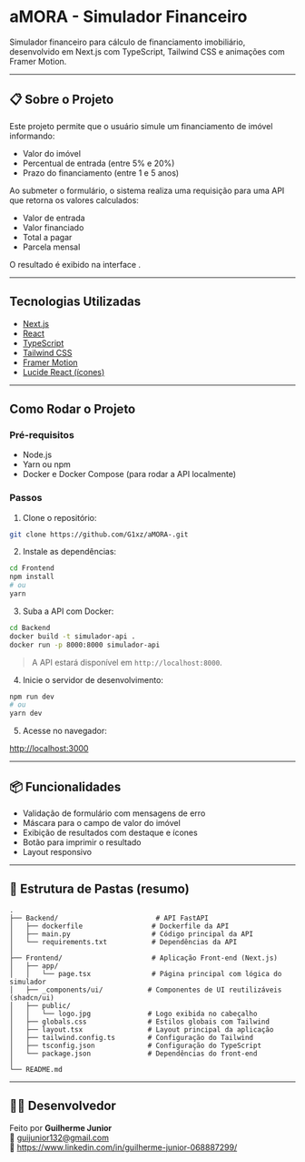 # aMORA - Simulador Financeiro

Simulador financeiro para cálculo de financiamento imobiliário, desenvolvido em Next.js com TypeScript, Tailwind CSS e animações com Framer Motion.

---

## 📋 Sobre o Projeto

Este projeto permite que o usuário simule um financiamento de imóvel informando:

- Valor do imóvel
- Percentual de entrada (entre 5% e 20%)
- Prazo do financiamento (entre 1 e 5 anos)

Ao submeter o formulário, o sistema realiza uma requisição para uma API que retorna os valores calculados:

- Valor de entrada
- Valor financiado
- Total a pagar
- Parcela mensal

O resultado é exibido na interface .

---

## Tecnologias Utilizadas

- [Next.js](https://nextjs.org/)
- [React](https://reactjs.org/)
- [TypeScript](https://www.typescriptlang.org/)
- [Tailwind CSS](https://tailwindcss.com/)
- [Framer Motion](https://www.framer.com/motion/)
- [Lucide React (ícones)](https://lucide.dev/)

---

## Como Rodar o Projeto

### Pré-requisitos

- Node.js
- Yarn ou npm
- Docker e Docker Compose (para rodar a API localmente)

### Passos

1. Clone o repositório:

```bash
git clone https://github.com/G1xz/aMORA-.git
```

2. Instale as dependências:

```bash
cd Frontend
npm install
# ou
yarn
```

3. Suba a API com Docker:

```bash
cd Backend
docker build -t simulador-api .
docker run -p 8000:8000 simulador-api
```

> A API estará disponível em `http://localhost:8000`.

4. Inicie o servidor de desenvolvimento:

```bash
npm run dev
# ou
yarn dev
```

5. Acesse no navegador:

[http://localhost:3000](http://localhost:3000)

---

## 📦 Funcionalidades

- Validação de formulário com mensagens de erro
- Máscara para o campo de valor do imóvel
- Exibição de resultados com destaque e ícones
- Botão para imprimir o resultado
- Layout responsivo

---

## 📁 Estrutura de Pastas (resumo)

```
.
├── Backend/                        # API FastAPI
│   ├── dockerfile                 # Dockerfile da API
│   ├── main.py                    # Código principal da API
│   └── requirements.txt           # Dependências da API
│
├── Frontend/                      # Aplicação Front-end (Next.js)
│   ├── app/
│   │   └── page.tsx               # Página principal com lógica do simulador
│   ├── _components/ui/           # Componentes de UI reutilizáveis (shadcn/ui)
│   ├── public/
│   │   └── logo.jpg              # Logo exibida no cabeçalho
│   ├── globals.css               # Estilos globais com Tailwind
│   ├── layout.tsx                # Layout principal da aplicação
│   ├── tailwind.config.ts        # Configuração do Tailwind
│   ├── tsconfig.json             # Configuração do TypeScript
│   └── package.json              # Dependências do front-end
│
└── README.md

```

---

## 👨‍💻 Desenvolvedor

Feito por **Guilherme Junior**  
📧 guijunior132@gmail.com  
🔗 https://www.linkedin.com/in/guilherme-junior-068887299/
